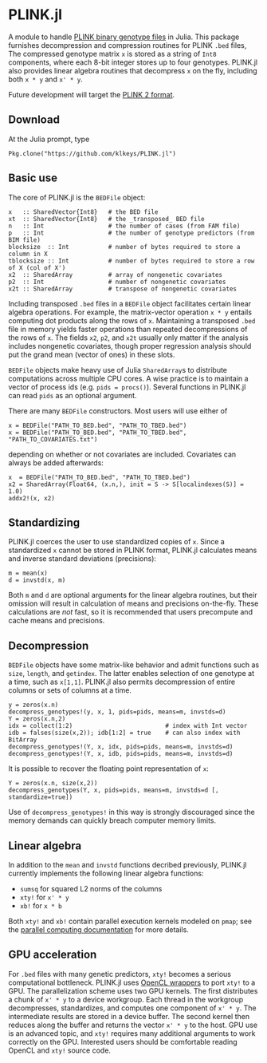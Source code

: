 # PLINK.jl

A module to handle [PLINK binary genotype files](http://pngu.mgh.harvard.edu/~purcell/plink/data.shtml#bed) in Julia.
This package furnishes decompression and compression routines for PLINK `.bed` files,
The compressed genotype matrix `x` is stored as a string of `Int8` components, where each 8-bit integer stores up to four genotypes. 
PLINK.jl also provides linear algebra routines that decompress `x` on the fly, including both `x * y` and `x' * y`. 

Future development will target the [PLINK 2 format](https://www.cog-genomics.org/plink2/input#bed).

## Download

At the Julia prompt, type

    Pkg.clone("https://github.com/klkeys/PLINK.jl")

## Basic use

The core of PLINK.jl is the `BEDFile` object:

    x   :: SharedVector{Int8}   # the BED file
    xt  :: SharedVector{Int8}   # the _transposed_ BED file
    n   :: Int                  # the number of cases (from FAM file)
    p   :: Int                  # the number of genotype predictors (from BIM file)
    blocksize  :: Int           # number of bytes required to store a column in X 
    tblocksize :: Int           # number of bytes required to store a row of X (col of X')
    x2  :: SharedArray          # array of nongenetic covariates
    p2  :: Int                  # number of nongenetic covariates
    x2t :: SharedArray          # transpose of nongenetic covariates

Including transposed `.bed` files in a `BEDFile` object facilitates certain linear algebra operations.
For example, the matrix-vector operation `x * y` entails computing dot products along the rows of `x`.
Maintaining a transposed `.bed` file in memory yields faster operations than repeated decompressions of the rows of `x`.
The fields `x2`, `p2`, and `x2t` usually only matter if the analysis includes nongenetic covariates,
though proper regression analysis should put the grand mean (vector of ones) in these slots.

`BEDFile` objects make heavy use of Julia `SharedArray`s to distribute computations across multiple CPU cores. A wise practice is to maintain a vector of process ids (e.g. `pids = procs()`). Several functions in PLINK.jl can read `pids` as an optional argument.

There are many `BEDFile` constructors. Most users will use either of

    x = BEDFile("PATH_TO_BED.bed", "PATH_TO_TBED.bed")
    x = BEDFile("PATH_TO_BED.bed", "PATH_TO_TBED.bed", "PATH_TO_COVARIATES.txt")
 
depending on whether or not covariates are included. Covariates can always be added afterwards:

    x  = BEDFile("PATH_TO_BED.bed", "PATH_TO_TBED.bed")
    x2 = SharedArray(Float64, (x.n,), init = S -> S[localindexes(S)] = 1.0)
    addx2!(x, x2)

## Standardizing

PLINK.jl coerces the user to use standardized copies of `x`. Since a standardized `x` cannot be stored in PLINK format, PLINK.jl calculates means and inverse standard deviations (precisions):

    m = mean(x)
    d = invstd(x, m)

Both `m` and `d` are optional arguments for the linear algebra routines,
but their omission will result in calculation of means and precisions on-the-fly.
These calculations are *not* fast, so it is recommended that users precompute and cache means and precisions. 

## Decompression

`BEDFile` objects have some matrix-like behavior and admit functions such as `size`, `length`, and `getindex`. The latter enables selection of one genotype at a time, such as `x[1,1]`. PLINK.jl also permits decompression of entire columns or sets of columns at a time.

    y = zeros(x.n)
    decompress_genotypes!(y, x, 1, pids=pids, means=m, invstds=d) 
    Y = zeros(x.n,2)
    idx = collect(1:2)                          # index with Int vector
    idb = falses(size(x,2)); idb[1:2] = true    # can also index with BitArray
    decompress_genotypes!(Y, x, idx, pids=pids, means=m, invstds=d)
    decompress_genotypes!(Y, x, idb, pids=pids, means=m, invstds=d)

It is possible to recover the floating point representation of `x`:

    Y = zeros(x.n, size(x,2))
    decompress_genotypes(Y, x, pids=pids, means=m, invstds=d [, standardize=true])

Use of `decompress_genotypes!` in this way is strongly discouraged since the memory demands can quickly breach computer memory limits. 


## Linear algebra

In addition to the `mean` and `invstd` functions decribed previously, 
PLINK.jl currently implements the following linear algebra functions:

* `sumsq` for squared L2 norms of the columns
* `xty!` for `x' * y`
* `xb!` for `x * b` 

Both `xty!` and `xb!` contain parallel execution kernels modeled on `pmap`; see the [parallel computing documentation](http://docs.julialang.org/en/latest/manual/parallel-computing/#scheduling) for more details.

## GPU acceleration

For `.bed` files with many genetic predictors, `xty!` becomes a serious computational bottleneck.
PLINK.jl uses [OpenCL wrappers](https://github.com/JuliaGPU/OpenCL.jl) to port `xty!` to a GPU.
The parallelization scheme uses two GPU kernels.
The first distributes a chunk of `x' * y` to a device workgroup.
Each thread in the workgroup decompresses, standardizes, and computes one component of `x' * y`.
The intermediate results are stored in a device buffer.
The second kernel then reduces along the buffer and returns the vector `x' * y` to the host. 
GPU use is an advanced topic, and `xty!` requires many additional arguments to work correctly on the GPU.
Interested users should be comfortable reading OpenCL and `xty!` source code.
